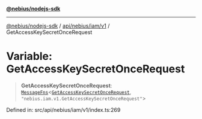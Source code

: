 [**@nebius/nodejs-sdk**](../../../../../README.md)

---

[@nebius/nodejs-sdk](../../../../../README.md) / [api/nebius/iam/v1](../README.md) / GetAccessKeySecretOnceRequest

# Variable: GetAccessKeySecretOnceRequest

> **GetAccessKeySecretOnceRequest**: [`MessageFns`](../../../../../runtime/protos/core/interfaces/MessageFns.md)\<[`GetAccessKeySecretOnceRequest`](../interfaces/GetAccessKeySecretOnceRequest.md), `"nebius.iam.v1.GetAccessKeySecretOnceRequest"`\>

Defined in: src/api/nebius/iam/v1/index.ts:269
